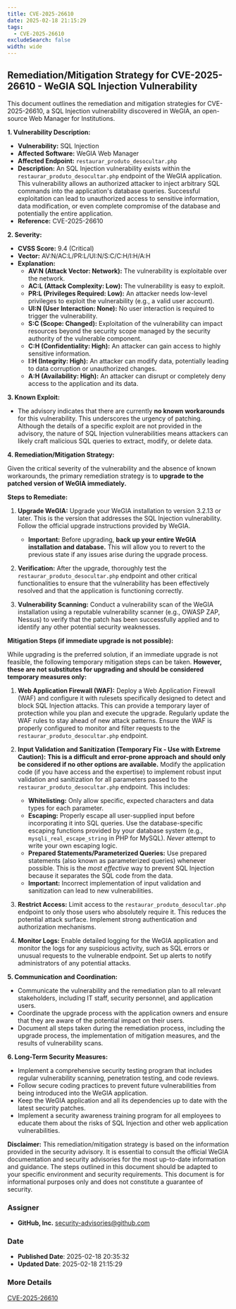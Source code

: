 ```yaml
---
title: CVE-2025-26610
date: 2025-02-18 21:15:29
tags:
  - CVE-2025-26610
excludeSearch: false
width: wide
---
```


## Remediation/Mitigation Strategy for CVE-2025-26610 - WeGIA SQL Injection Vulnerability

This document outlines the remediation and mitigation strategies for CVE-2025-26610, a SQL Injection vulnerability discovered in WeGIA, an open-source Web Manager for Institutions.

**1. Vulnerability Description:**

*   **Vulnerability:** SQL Injection
*   **Affected Software:** WeGIA Web Manager
*   **Affected Endpoint:** `restaurar_produto_desocultar.php`
*   **Description:** An SQL Injection vulnerability exists within the `restaurar_produto_desocultar.php` endpoint of the WeGIA application.  This vulnerability allows an authorized attacker to inject arbitrary SQL commands into the application's database queries. Successful exploitation can lead to unauthorized access to sensitive information, data modification, or even complete compromise of the database and potentially the entire application.
*   **Reference:** CVE-2025-26610

**2. Severity:**

*   **CVSS Score:** 9.4 (Critical)
*   **Vector:** AV:N/AC:L/PR:L/UI:N/S:C/C:H/I:H/A:H
*   **Explanation:**
    *   **AV:N (Attack Vector: Network):** The vulnerability is exploitable over the network.
    *   **AC:L (Attack Complexity: Low):** The vulnerability is easy to exploit.
    *   **PR:L (Privileges Required: Low):** An attacker needs low-level privileges to exploit the vulnerability (e.g., a valid user account).
    *   **UI:N (User Interaction: None):** No user interaction is required to trigger the vulnerability.
    *   **S:C (Scope: Changed):** Exploitation of the vulnerability can impact resources beyond the security scope managed by the security authority of the vulnerable component.
    *   **C:H (Confidentiality: High):**  An attacker can gain access to highly sensitive information.
    *   **I:H (Integrity: High):**  An attacker can modify data, potentially leading to data corruption or unauthorized changes.
    *   **A:H (Availability: High):**  An attacker can disrupt or completely deny access to the application and its data.

**3. Known Exploit:**

*   The advisory indicates that there are currently **no known workarounds** for this vulnerability. This underscores the urgency of patching.  Although the details of a specific exploit are not provided in the advisory, the nature of SQL Injection vulnerabilities means attackers can likely craft malicious SQL queries to extract, modify, or delete data.

**4. Remediation/Mitigation Strategy:**

Given the critical severity of the vulnerability and the absence of known workarounds, the primary remediation strategy is to **upgrade to the patched version of WeGIA immediately.**

**Steps to Remediate:**

1.  **Upgrade WeGIA:**  Upgrade your WeGIA installation to version 3.2.13 or later. This is the version that addresses the SQL Injection vulnerability. Follow the official upgrade instructions provided by WeGIA.
    *   **Important:** Before upgrading, **back up your entire WeGIA installation and database.** This will allow you to revert to the previous state if any issues arise during the upgrade process.

2.  **Verification:** After the upgrade, thoroughly test the `restaurar_produto_desocultar.php` endpoint and other critical functionalities to ensure that the vulnerability has been effectively resolved and that the application is functioning correctly.

3.  **Vulnerability Scanning:**  Conduct a vulnerability scan of the WeGIA installation using a reputable vulnerability scanner (e.g., OWASP ZAP, Nessus) to verify that the patch has been successfully applied and to identify any other potential security weaknesses.

**Mitigation Steps (if immediate upgrade is not possible):**

While upgrading is the preferred solution, if an immediate upgrade is not feasible, the following temporary mitigation steps can be taken.  **However, these are not substitutes for upgrading and should be considered temporary measures only:**

1.  **Web Application Firewall (WAF):** Deploy a Web Application Firewall (WAF) and configure it with rulesets specifically designed to detect and block SQL Injection attacks.  This can provide a temporary layer of protection while you plan and execute the upgrade.  Regularly update the WAF rules to stay ahead of new attack patterns.  Ensure the WAF is properly configured to monitor and filter requests to the `restaurar_produto_desocultar.php` endpoint.

2.  **Input Validation and Sanitization (Temporary Fix - Use with Extreme Caution):**  **This is a difficult and error-prone approach and should only be considered if no other options are available.** Modify the application code (if you have access and the expertise) to implement robust input validation and sanitization for all parameters passed to the `restaurar_produto_desocultar.php` endpoint.  This includes:
    *   **Whitelisting:**  Only allow specific, expected characters and data types for each parameter.
    *   **Escaping:** Properly escape all user-supplied input before incorporating it into SQL queries.  Use the database-specific escaping functions provided by your database system (e.g., `mysqli_real_escape_string` in PHP for MySQL).  *Never* attempt to write your own escaping logic.
    *   **Prepared Statements/Parameterized Queries:**  Use prepared statements (also known as parameterized queries) whenever possible.  This is the *most effective* way to prevent SQL Injection because it separates the SQL code from the data.
    * **Important:** Incorrect implementation of input validation and sanitization can lead to new vulnerabilities.

3.  **Restrict Access:** Limit access to the `restaurar_produto_desocultar.php` endpoint to only those users who absolutely require it. This reduces the potential attack surface. Implement strong authentication and authorization mechanisms.

4.  **Monitor Logs:**  Enable detailed logging for the WeGIA application and monitor the logs for any suspicious activity, such as SQL errors or unusual requests to the vulnerable endpoint.  Set up alerts to notify administrators of any potential attacks.

**5. Communication and Coordination:**

*   Communicate the vulnerability and the remediation plan to all relevant stakeholders, including IT staff, security personnel, and application users.
*   Coordinate the upgrade process with the application owners and ensure that they are aware of the potential impact on their users.
*   Document all steps taken during the remediation process, including the upgrade process, the implementation of mitigation measures, and the results of vulnerability scans.

**6. Long-Term Security Measures:**

*   Implement a comprehensive security testing program that includes regular vulnerability scanning, penetration testing, and code reviews.
*   Follow secure coding practices to prevent future vulnerabilities from being introduced into the WeGIA application.
*   Keep the WeGIA application and all its dependencies up to date with the latest security patches.
*   Implement a security awareness training program for all employees to educate them about the risks of SQL Injection and other web application vulnerabilities.

**Disclaimer:** This remediation/mitigation strategy is based on the information provided in the security advisory. It is essential to consult the official WeGIA documentation and security advisories for the most up-to-date information and guidance. The steps outlined in this document should be adapted to your specific environment and security requirements. This document is for informational purposes only and does not constitute a guarantee of security.

### Assigner
- **GitHub, Inc.** <security-advisories@github.com>

### Date
- **Published Date**: 2025-02-18 20:35:32
- **Updated Date**: 2025-02-18 21:15:29



### More Details
[CVE-2025-26610](https://www.cvedetails.com/cve/CVE-2025-26610)